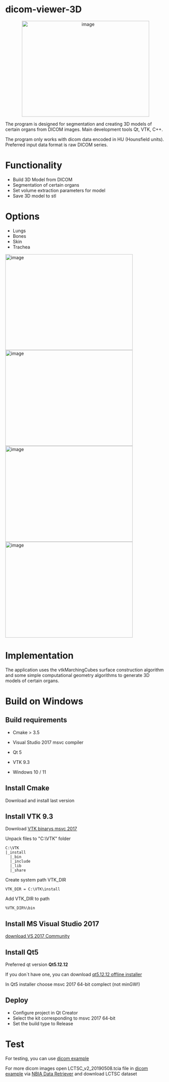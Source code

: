 # dicom-viewer-3D

<p align="center">
  <img width="400" height="300" alt="image" src="https://github.com/user-attachments/assets/f0fabc9d-477c-4cad-a1f7-a3ee8ae186c3" />
</p>

The program is designed for segmentation and creating 3D models of certain organs from DICOM images.
Main development tools Qt, VTK, C++.

The program only works with dicom data encoded in HU (Hounsfield units). Preferred input data format is raw DICOM series.
# Functionality
- Build 3D Model from DICOM
- Segmentation of certain organs
- Set volume extraction parameters for model
- Save 3D model to stl
# Options
- Lungs
- Bones
- Skin
- Trachea
<img width="400" height="300" alt="image" src="https://github.com/user-attachments/assets/60875811-8ec7-4c61-84fb-654537c74025" />
 <img width="400" height="300" alt="image" src="https://github.com/user-attachments/assets/208d3ac7-b37a-4fec-8fcc-9ab2a8b336e0" /> <img width="400" height="300" alt="image" src="https://github.com/user-attachments/assets/0aecbccb-d85b-4489-ba6a-bcfbc7cb14ab" /> <img width="400" height="300" alt="image" src="https://github.com/user-attachments/assets/332bf647-b262-4e4b-a951-7b3c91ac2f85" />



# Implementation
The application uses the vtkMarchingCubes surface construction algorithm
and some simple computational geometry algorithms to generate 3D models of certain organs.
# Build on Windows
<h2>Build requirements</h2>

- Cmake > 3.5

- Visual Studio 2017 msvc compiler

- Qt 5
  
- VTK 9.3
  
- Windows 10 / 11
  

<h2>Install Cmake</h2>

Download and install last version


<h2>Install VTK 9.3</h2>

Download [VTK binarys msvc 2017](https://drive.google.com/file/d/14xWSCmUyoiDUJTjGzdh0Buf1E0NwSy7R/view?usp=sharing)

Unpack files to "C:\VTK" folder
```
C:\VTK
|_install
  |_bin
  |_include
  |_lib
  |_share
```
Create system path VTK_DIR
```
VTK_DIR = C:\VTK\install
```
Add VTK_DIR to path
```
%VTK_DIR%\bin
```

<h2>Install MS Visual Studio 2017</h2>

[download VS 2017 Community](https://aka.ms/vs/15/release/vs_community.exe)

<h2>Install Qt5</h2>

Preferred qt version **Qt5.12.12**

If you don`t have one, you can download [qt5.12.12 offline installer](https://download.qt.io/archive/qt/5.12/5.12.12/)

In Qt5 installer choose msvc 2017 64-bit complect (not minGW!)

<h2>Deploy</h2>

- Configure project in Qt Creator
- Select the kit corresponding to msvc 2017 64-bit
- Set the build type to Release
  
# Test
For testing, you can use [dicom example](https://github.com/ft-290008buchok/3d-dicom-viewer/tree/main/dicom-example)

For more dicom images open LCTSC_v2_20190508.tcia file in [dicom example](https://github.com/ft-290008buchok/3d-dicom-viewer/tree/main/dicom-example) via [NBIA Data Retriever](https://wiki.cancerimagingarchive.net/display/NBIA/Downloading+TCIA+Images#DownloadingTCIAImages-DownloadingtheNBIADataRetriever) and download LCTSC dataset

